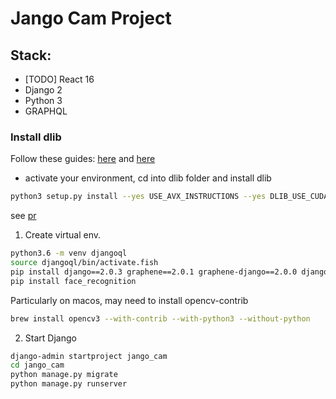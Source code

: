# Jango Cam Project

## Stack:
- [TODO] React 16
- Django 2
- Python 3
- GRAPHQL

### Install dlib
Follow these guides: [here](https://www.learnopencv.com/install-dlib-on-ubuntu/)
and [here](https://www.pyimagesearch.com/2018/01/22/install-dlib-easy-complete-guide/)

- activate your environment, cd into dlib folder and install dlib

```bash
python3 setup.py install --yes USE_AVX_INSTRUCTIONS --yes DLIB_USE_CUDA
```
see [pr](https://github.com/davisking/dlib/pull/1040)


1. Create virtual env.
```bash
python3.6 -m venv djangoql
source djangoql/bin/activate.fish
pip install django==2.0.3 graphene==2.0.1 graphene-django==2.0.0 django-filter==1.1.0 django-graphql-jwt==0.1.5 Pillow==5.0 Faker
pip install face_recognition
```

Particularly on macos, may need to install opencv-contrib
```bash
brew install opencv3 --with-contrib --with-python3 --without-python
```
2. Start Django
```bash
django-admin startproject jango_cam
cd jango_cam
python manage.py migrate
python manage.py runserver
```
